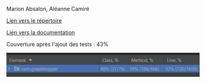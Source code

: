 Marion Absalon, Aléanne Camiré

[Lien vers le répertoire]([https://github.com/marionnee/graphhopper](https://github.com/marionnee/graphhopper/tree/master/web-api))

[Lien vers la documentation]([https://github.com/marionnee/graphhopper](https://github.com/marionnee/graphhopper/blob/master/AleanneCamire_MarionAbsalon/Documentation.md))

Couverture après l'ajout des tests : 43%

![Couverture](couverture.png)
